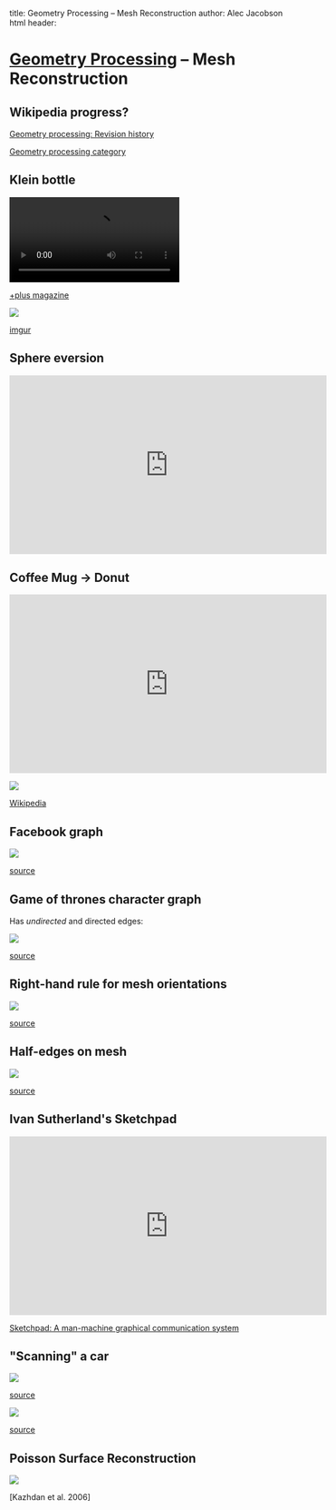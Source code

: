 title: Geometry Processing – Mesh Reconstruction
author: Alec Jacobson
html header:  <link rel="stylesheet" href=../style.css>
<link rel="stylesheet" href=style.css>
<script
src="https://ajax.googleapis.com/ajax/libs/jquery/3.1.0/jquery.min.js"></script>


# [Geometry Processing](../index.html) – Mesh Reconstruction

## Wikipedia progress?

[Geometry processing: Revision history](https://en.wikipedia.org/w/index.php?title=Geometry_processing&action=history)

[Geometry processing category](https://en.wikipedia.org/wiki/Category:Geometry_processing)

## Klein bottle

<video controls loop autoplay>
<source src=videos/klein-bottle.m4v>
</video>

[+plus magazine](https://plus.maths.org/content/introducing-klein-bottle)

![](images/klein-bottle.gif)

[imgur](http://imgur.com/2QvVTzp)


## Sphere eversion

<iframe width="560" height="315"
src="https://www.youtube.com/embed/R_w4HYXuo9M" frameborder="0"
allowfullscreen></iframe>

## Coffee Mug → Donut

<iframe width="560" height="315"
src="https://www.youtube.com/embed/9NlqYr6-TpA?start=43" frameborder="0"
allowfullscreen></iframe>

![](images/coffee-mug-to-donut.gif)

[Wikipedia](https://en.wikipedia.org/wiki/Genus\_(mathematics))

## Facebook graph

![](images/facebook-graph.jpg)

[source](https://admin.mashable.com/wp-content/uploads/2010/12/fb-relationships-full.jpg)


## Game of thrones character graph

Has _undirected_ and directed edges:

![](images/game-of-thrones-graph.png)

[source](http://cdn.collider.com/wp-content/uploads/2016/06/game-of-thrones-jon-snow-legacy.png)

## Right-hand rule for mesh orientations

![](images/right-hand-rule.jpg)

[source](https://raw.githubusercontent.com/alecjacobson/geometry-processing-introduction/master/images/right-hand-rule.jpg)

## Half-edges on mesh

![](images/half-edges-on-mesh.jpg)

[source](https://raw.githubusercontent.com/alecjacobson/geometry-processing-introduction/master/images/half-edges.jpg)


## Ivan Sutherland's Sketchpad

<iframe width="560" height="315"
src="https://www.youtube.com/embed/USyoT_Ha_bA?start=354" frameborder="0"
allowfullscreen></iframe>

[Sketchpad: A man-machine graphical communication system](https://www.cl.cam.ac.uk/techreports/UCAM-CL-TR-574.pdf)

## "Scanning" a car

![](images/sutherland-measuring-a-beetle.jpg)

[source](http://iasl.uni-muenchen.de/links/GCAPDF/GCAPDF-IV.2e.html)

![](images/sutherland-measuring-a-beetle-02.jpg)

[source](http://www.computerhistory.org/revolution/computer-graphics-music-and-art/15/206)

## Poisson Surface Reconstruction

![](images/armadillo-poisson-surface-reconstruction.jpg)

[Kazhdan et al. 2006]




















<script>
var images = $("figure img");
$.each(images, function() {
    $(this).replaceWith($("<a href='"+this.src+"'>"+this.outerHTML+"</a>"));
    });
</script>
